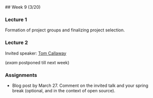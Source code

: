 <div class="week">

<div class="week_heading" markdown="1">
## Week 9 (3/20)
</div>

<div class="column_materials"  markdown="1">

### Lecture 1

Formation of project groups and finalizing project selection.

### Lecture 2

Invited speaker: [Tom Callaway](https://www.linkedin.com/in/spotfoss/)

(_exam_ postponed till next week)

</div>

<div class="column_assign"  markdown="1">

### Assignments

- Blog post by March 27. Comment on the invited talk and your spring break (optional, and in the context of open source).

</div>
</div>

